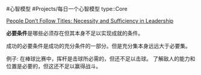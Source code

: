 
#心智模型 #Projects/每日一个心智模型 
type::Core

[People Don’t Follow Titles: Necessity and Sufficiency in Leadership](https://fs.blog/necessity-sufficiency-leadership/)

**必要条件**是哪些必须存在但其本身不足以实现成就的条件。


成功的必要条件是成功的充分条件的一部分。但是充分集本身远远大于必要集。


例子:
在棒球比赛中，挥杆是击球所必需的，但还不足以击球。
了解敌人的能力和位置是必要的，但这还不足以赢得战斗。












